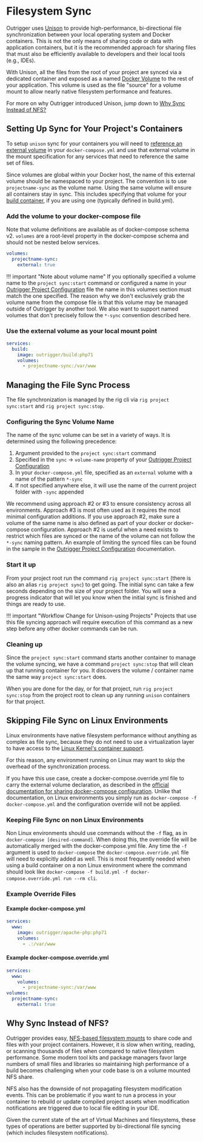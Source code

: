# Filesystem Sync

Outrigger uses [Unison](https://github.com/bcpierce00/unison) to provide high-performance, bi-directional file synchronization between your local operating system and Docker containers. This is not the only means of sharing code or data with application containers, but it is the recommended approach for sharing files that must also be efficiently available to developers and their local tools (e.g., IDEs).

With Unison, all the files from the root of your project are synced via a dedicated container and exposed as a named [Docker Volume](https://docs.docker.com/engine/tutorials/dockervolumes/) to the rest of your application. This volume is used as the file "source" for a volume mount to allow nearly native filesystem performance and features.

For more on why Outrigger introduced Unison, jump down to [Why Sync Instead of NFS?](#why-sync-instead-of-nfs)

## Setting Up Sync for Your Project's Containers

To setup `unison` sync for your containers you will need to [reference an external volume](https://docs.docker.com/compose/compose-file/#volume-configuration-reference)
in your `docker-compose.yml` and use that external volume in the mount specification for any services that need to
reference the same set of files.

Since volumes are global within your Docker host, the name of this external volume should be namespaced to your project. The convention is to use `projectname-sync` as the volume name. Using the same volume will ensure all containers stay in sync. This includes specifying that volume for your [build container](/common-tasks/using-the-build-container), if you are using one (typically defined in build.yml).

### Add the volume to your docker-compose file

Note that volume definitions are available as of docker-compose schema v2. `volumes` are a root-level property in the docker-compose schema and should not be nested below services.

```yaml
volumes:
  projectname-sync:
    external: true
```

!!! important "Note about volume name"
    If you optionally specified a volume name to the `project sync:start` command or configured a name in your [Outrigger Project Configuration](./project-configuration.md) file the name in this volumes section must match the one specified.
    The reason why we don't exclusively grab the volume name from the compose file is that this volume may be
    managed outside of Outrigger by another tool. We also want to support named volumes that don't precisely follow
    the `*-sync` convention described here.

### Use the external volume as your local mount point

```yaml
services:
  build:
    image: outrigger/build:php71
    volumes:
      - projectname-sync:/var/www
```

## Managing the File Sync Process

The file synchronization is managed by the rig cli via `rig project sync:start` and `rig project sync:stop`.

### Configuring the Sync Volume Name

The name of the sync volume can be set in a variety of ways. It is determined using the following precedence:

1. Argument provided to the `project sync:start` command
2. Specified in the `sync` -> `volume-name` property of your [Outrigger Project Configuration](./project-configuration.md)
3. In your `docker-compose.yml` file, specified as an `external` volume with a name of the pattern `*-sync`
4. If not specified anywhere else, it will use the name of the current project folder with `-sync` appended

We recommend using approach #2 or #3 to ensure consistency across all environments. Approach #3 is most often used as it requires the most minimal configuration additions. If you use approach #2, make sure a volume of the same name is also defined as part of your docker or docker-compose configuration. Approach #2 is useful when a need exists to restrict which files are synced or the name of the volume can not follow the `*-sync` naming pattern. An example of limiting the synced files can be found in the sample in the [Outrigger Project Configuration](./project-configuration.md) documentation.

### Start it up

From your project root run the command `rig project sync:start` (there is also an alias `rig project sync`) to get going.
The initial sync can take a few seconds depending on the size
of your project folder. You will see a progress indicator that will let you know when the initial sync is finished and
things are ready to use.

!!! important "Workflow Change for Unison-using Projects"
    Projects that use this file syncing approach will require execution of this command as a new step before any other docker commands can be run.

### Cleaning up

Since the `project sync:start` command starts another container to manage the volume syncing, we have a command `project sync:stop`
that will clean up that running container for you. It discovers the volume / container name the same way `project sync:start`
does.

When you are done for the day, or for that project, run `rig project sync:stop` from the project root to clean up any running
`unison` containers for that project.

## Skipping File Sync on Linux Environments

Linux environments have native filesystem performance without anything as complex as file sync, because they do not need to use a virtualization layer to have access to the [Linux Kernel's container support](https://jvns.ca/blog/2016/10/10/what-even-is-a-container/).

For this reason, any environment running on Linux may want to skip the overhead of the synchronization process.

If you have this use case, create a  docker-compose.override.yml file to carry the external volume declaration, as described in the [official documentation for sharing docker-compose configuration](https://docs.docker.com/compose/extends/#multiple-compose-files). Unlike that documentation, on Linux environments you simply run as `docker-compose -f docker-compose.yml` and the configuration override will not be applied. 

### Keeping File Sync on non Linux Environments

Non Linux environments should use commands without the `-f` flag, as in `docker-compose [desired-command]`. When doing this, the override file will be automatically merged with the docker-compose.yml file. Any time the `-f` argument is used to `docker-compose` the `docker-compose.override.yml` file will need to explicitly added as well. This is most frequently needed when using a build container on a non Linux environment where the command should look like `docker-compose -f build.yml -f docker-compose.override.yml run --rm cli`.

### Example Override Files

#### Example docker-compose.yml

```yaml
services:
  www:
    image: outrigger/apache-php:php71
    volumes:
      - .:/var/www
```

#### Example docker-compose.override.yml

```yaml
services:
  www:
    volumes:
      - projectname-sync:/var/www
volumes:
  projectname-sync:
    external: true
```

## Why Sync Instead of NFS?

Outrigger provides easy, [NFS-based filesystem mounts](/project-setup/key-concepts) to share code and files with your project containers. However, it is slow when writing, reading, or scanning thousands of files when compared to native filesystem performance.
Some modern tool kits and package managers favor large numbers of small files and libraries so maintaining high performance
of a build becomes challenging when your code base is on a volume mounted NFS share.

NFS also has the downside of not propagating filesystem modification events. This can be problematic if you want to run
a process in your container to rebuild or update compiled project assets when modification notifications are triggered
due to local file editing in your IDE.

Given the current state of the art of Virtual Machines and filesystems, these types of operations are better supported by bi-directional file syncing
(which includes filesystem notifications).
